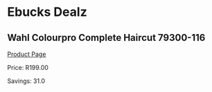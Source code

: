 
# Ebucks Dealz
## Wahl Colourpro Complete Haircut 79300-116
[Product Page](https://www.ebucks.com/web/shop/productSelected.do?prodId=1191160428&catId=1186081080)

Price: R199.00

Savings: 31.0


	